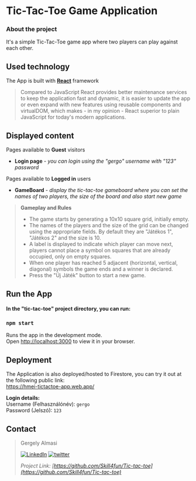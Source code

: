 <!-- ABOUT THE PROJECT -->
# Tic-Tac-Toe Game Application
### About the project

It's a simple Tic-Tac-Toe game app where two players can play against each other.

## Used technology
The App is built with **[React](https://reactjs.org/)** framework
>
>Compared to JavaScript React provides better maintenance services  to keep the application fast and dynamic, it is easier to update the app or even expand with new features using reusable components and virtualDOM, which makes - in my opinion - React superior to plain JavaScript for today's modern applications.

## Displayed content
Pages available to **Guest** visitors
* **Login page** - _you can login using the "gergo" username with "123" password_

Pages available to **Logged in** users
* **GameBoard** - _display the tic-tac-toe gameboard where you can set the names of two players, the size of the board and also start new game_  

> **Gameplay and Rules**
> * The game starts by generating a 10x10 square grid, initially empty.
> * The names of the players and the size of the grid can be changed using the appropriate fields. By default they are "Játékos 1", "Játékos 2" and the size is 10.
> * A label is displayed to indicate which player can move next, players cannot place a symbol on squares that are already occupied, only on empty squares.
> * When one player has reached 5 adjacent (horizontal, vertical, diagonal) symbols the game ends and a winner is declared.
> * Press the "Új Játék" button to start a new game.

<!-- CONFIGURATION -->
## Run the App

#### In the "tic-tac-toe" project directory, you can run:
### `npm start`

Runs the app in the development mode.\
Open [http://localhost:3000](http://localhost:3000) to view it in your browser.


## Deployment

The Application is also deployed/hosted to Firestore, you can try it out at the following public link:\
https://hmei-tictactoe-app.web.app/

**Login details:**\
Username (Felhasználónév): `gergo` \
Password (Jelszó): `123` 

<!-- CONTACT -->
## Contact

>Gergely Almasi 
>
>[![LinkedIn][linkedin-shield]][linkedin-url] [![twitter][twitter-shield]][twitter-url] 
>
>_Project Link: [https://github.com/Skill4fun/Tic-tac-toe](https://github.com/Skill4fun/Tic-tac-toe)_  
>
>

<!-- MARKDOWN LINKS & IMAGES -->
[linkedin-shield]: https://img.shields.io/badge/-LinkedIn-black.svg?style=logo=linkedin&colorB=0092cc
[linkedin-url]: https://linkedin.com/in/gergo-almasi
[product-screenshot]: images/screenshot.png
[twitter-shield]: https://img.shields.io/twitter/url?style=social&url=https%3A%2F%2Ftwitter.com%2F
[twitter-url]: https://twitter.com/Skill4fun_
